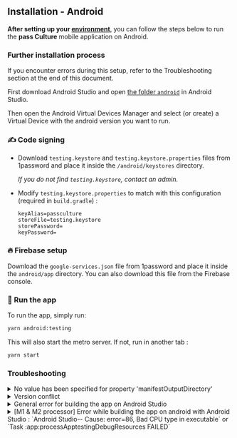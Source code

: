 ## Installation - Android

**After setting up your [environment](./setup.md)**, you can follow the steps below to run the **pass Culture** mobile application on Android.

### Further installation process

If you encounter errors during this setup, refer to the Troubleshooting section at the end of this document.

First download Android Studio and open [the folder `android`](./android/) in Android Studio.

Then open the Android Virtual Devices Manager and select (or create) a Virtual Device with the android version you want to run.

### ✍️ Code signing

- Download `testing.keystore` and `testing.keystore.properties` files from 1password and place it inside the `/android/keystores` directory.

  _If you do not find `testing.keystore`, contact an admin._

- Modify `testing.keystore.properties` to match with this configuration (required in `build.gradle`) :

  ```
  keyAlias=passculture
  storeFile=testing.keystore
  storePassword=
  keyPassword=
  ```

### 🔥 Firebase setup

Download the `google-services.json` file from 1password and place it inside the `android/app` directory. You can also download this file from the Firebase console.

### 🚀 Run the app

To run the app, simply run:

```sh
yarn android:testing
```

This will also start the metro server. If not, run in another tab :

```sh
yarn start
```

### Troubleshooting

<details>
  <summary>No value has been specified for property 'manifestOutputDirectory'</summary>

In Android Studio: File > Settings > Experimental > Gradle -> uncheck "Only sync the active variant" checkbox.

En cas de soucis avec le JDK installer via `brew install --cask zulu11` et ajouter le chemin `JAVA_HOME=/Library/Java/JavaVirtualMachines/zulu-11.jdk/Contents/Home` dans .zshrc

</details>
<details>
  <summary>Version conflict</summary>

It happens when you try to install with a build number _lower_ than the one already installed.

- Ensure that there is one

```bash
$ yarn run-android | grep 'INSTALL_FAILED_VERSION_DOWNGRADE'
```

- If no line containing `'INSTALL_FAILED_VERSION_DOWNGRADE'` is caught, this is not the problem
- If a line with `'INSTALL_FAILED_VERSION_DOWNGRADE'` is caught
→ **Uninstall the app on your emulator before building:**
</details>
<details>
  <summary>General error for building the app on Android Studio</summary>

These are the general solutions for errors :

run `cd android && ./gradlew clean` to clear the build directory.

on the root of the repository : `rm -rf node_modules` then `yarn` or `yarn install`, this will delete all the installed modules from the repo then reinstalled it.

Try to invalidate the cache: in Android Studio > open project's android folder > file tab > Invalidate caches/restart > Invalidate and restart

If you're on M1 or M2 Mac and the problem still remains, see the error below.

</details>
<details>
  <summary>[M1 & M2 processor] Error while building the app on android with Android Studio : `Android Studio-- Cause: error=86, Bad CPU type in executable` or `Task :app:processApptestingDebugResources FAILED`</summary>

If you get this error on M1 or M2 Mac, installing Rosetta 2 should solve the issue. You can install it with this command : `softwareupdate --install-rosetta`.

Rosetta will allow applications requiring Intel processor to run on M1 & M2 Mac.

</details>
